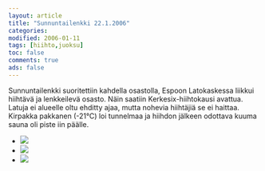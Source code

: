 ```yaml
--- 
layout: article 
title: "Sunnuntailenkki 22.1.2006" 
categories: 
modified: 2006-01-11 
tags: [hiihto,juoksu]
toc: false 
comments: true 
ads: false 
--- 
```


Sunnuntailenkki suoritettiin kahdella osastolla, Espoon Latokaskessa
liikkui hiihtävä ja lenkkeilevä osasto. Näin saatiin
Kerkesix-hiihtokausi avattua. Latuja ei alueelle oltu ehditty ajaa,
mutta nohevia hiihtäjiä se ei haittaa. Kirpakka pakkanen (-21°C) loi
tunnelmaa ja hiihdon jälkeen odottava kuuma sauna oli piste iin päälle.

<div class="image-gallery">

-   [![](/Media/Default/ImageGalleries/sunnuntailenkki-22.1.2006/Thumbnails/peruskuntosl20060122_01b.jpg)](/Media/Default/ImageGalleries/sunnuntailenkki-22.1.2006/peruskuntosl20060122_01b.jpg)
-   [![](/Media/Default/ImageGalleries/sunnuntailenkki-22.1.2006/Thumbnails/peruskuntosl20060122_02b.jpg)](/Media/Default/ImageGalleries/sunnuntailenkki-22.1.2006/peruskuntosl20060122_02b.jpg)
-   [![](/Media/Default/ImageGalleries/sunnuntailenkki-22.1.2006/Thumbnails/peruskuntosl20060122_03b.jpg)](/Media/Default/ImageGalleries/sunnuntailenkki-22.1.2006/peruskuntosl20060122_03b.jpg)

</div>
